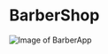 # BarberShop
![Image of BarberApp](https://github.com/Ekspeace/BarberShop/blob/188e98d800edef5a8fbadead2253cf47316aef79/app/src/Web%201920%20%E2%80%93%204.jpg)

